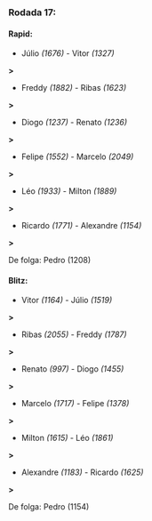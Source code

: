 ### Rodada 17:

#### Rapid:

* Júlio *(1676)*     -     Vitor *(1327)*

 **>** 
* Freddy *(1882)*     -     Ribas *(1623)*

 **>** 
* Diogo *(1237)*     -     Renato *(1236)*

 **>** 
* Felipe *(1552)*     -     Marcelo *(2049)*

 **>** 
* Léo *(1933)*     -     Milton *(1889)*

 **>** 
* Ricardo *(1771)*     -     Alexandre *(1154)*

 **>** 

De folga: Pedro (1208)

#### Blitz:

* Vitor *(1164)*     -     Júlio *(1519)*

 **>** 
* Ribas *(2055)*     -     Freddy *(1787)*

 **>** 
* Renato *(997)*     -     Diogo *(1455)*

 **>** 
* Marcelo *(1717)*     -     Felipe *(1378)*

 **>** 
* Milton *(1615)*     -     Léo *(1861)*

 **>** 
* Alexandre *(1183)*     -     Ricardo *(1625)*

 **>** 

De folga: Pedro (1154)


